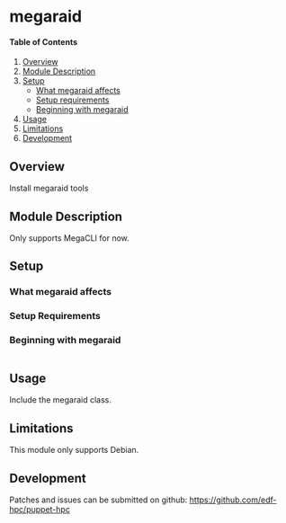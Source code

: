 # megaraid

#### Table of Contents

1. [Overview](#overview)
2. [Module Description](#module-description)
3. [Setup](#setup)
    * [What megaraid affects](#what-megaraid-affects)
    * [Setup requirements](#setup-requirements)
    * [Beginning with megaraid](#beginning-with-megaraid)
4. [Usage](#usage)
5. [Limitations](#limitations)
6. [Development](#development)

## Overview

Install megaraid tools

## Module Description

Only supports MegaCLI for now.

## Setup

### What megaraid affects

### Setup Requirements

### Beginning with megaraid

```
```

## Usage

Include the megaraid class.

## Limitations

This module only supports Debian.

## Development

Patches and issues can be submitted on github:
https://github.com/edf-hpc/puppet-hpc
